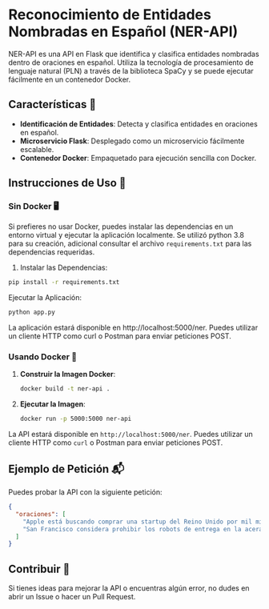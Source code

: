 # Reconocimiento de Entidades Nombradas en Español (NER-API)
NER-API es una API en Flask que identifica y clasifica entidades nombradas dentro de oraciones en español. Utiliza la tecnología de procesamiento de lenguaje natural (PLN) a través de la biblioteca SpaCy y se puede ejecutar fácilmente en un contenedor Docker.
## Características :star2:
- **Identificación de Entidades**: Detecta y clasifica entidades en oraciones en español.
- **Microservicio Flask**: Desplegado como un microservicio fácilmente escalable.
- **Contenedor Docker**: Empaquetado para ejecución sencilla con Docker.
## Instrucciones de Uso :rocket:
### Sin Docker :desktop_computer:
Si prefieres no usar Docker, puedes instalar las dependencias en un entorno virtual y ejecutar la aplicación localmente. Se utilizó python 3.8 para su creación, adicional consultar el archivo `requirements.txt` para las dependencias requeridas.
1. Instalar las Dependencias:
```bash
pip install -r requirements.txt
```
Ejecutar la Aplicación:
```bash
python app.py
```
La aplicación estará disponible en http://localhost:5000/ner. Puedes utilizar un cliente HTTP como curl o Postman para enviar peticiones POST.

### Usando Docker :whale:
1. **Construir la Imagen Docker**:
   ```bash
   docker build -t ner-api .
   ```
2. **Ejecutar la Imagen**:
   ```bash
   docker run -p 5000:5000 ner-api
   ```
La API estará disponible en `http://localhost:5000/ner`. Puedes utilizar un cliente HTTP como `curl` o Postman para enviar peticiones POST.
## Ejemplo de Petición :mailbox_with_mail:
Puedes probar la API con la siguiente petición:
```json
{
  "oraciones": [
    "Apple está buscando comprar una startup del Reino Unido por mil millones de dólares.",
    "San Francisco considera prohibir los robots de entrega en la acera."
  ]
}
```
## Contribuir :handshake:
Si tienes ideas para mejorar la API o encuentras algún error, no dudes en abrir un Issue o hacer un Pull Request.
